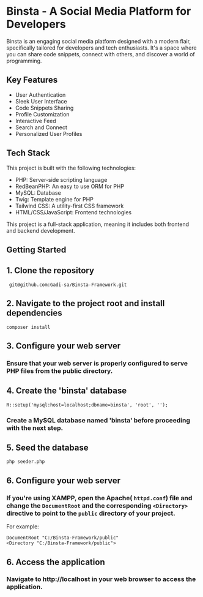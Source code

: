 # Binsta - A Social Media Platform for Developers

Binsta is an engaging social media platform designed with a modern flair, specifically tailored for developers and tech enthusiasts. It's a space where you can share code snippets, connect with others, and discover a world of programming.

## Key Features

- User Authentication
- Sleek User Interface
- Code Snippets Sharing
- Profile Customization
- Interactive Feed
- Search and Connect
- Personalized User Profiles

## Tech Stack

This project is built with the following technologies:

- PHP: Server-side scripting language
- RedBeanPHP: An easy to use ORM for PHP
- MySQL: Database
- Twig: Template engine for PHP
- Tailwind CSS: A utility-first CSS framework
- HTML/CSS/JavaScript: Frontend technologies

This project is a full-stack application, meaning it includes both frontend and backend development.

## Getting Started

## 1. Clone the repository
```shell
 git@github.com:Gadi-sa/Binsta-Framework.git
```

## 2. Navigate to the project root and install dependencies
```shell
composer install
```

## 3. Configure your web server
### Ensure that your web server is properly configured to serve PHP files from the public directory.

## 4. Create the 'binsta' database
```shell
R::setup('mysql:host=localhost;dbname=binsta', 'root', '');
```
### Create a MySQL database named 'binsta' before proceeding with the next step.

## 5. Seed the database
```shell
php seeder.php
```

## 6. Configure your web server
### If you're using XAMPP, open the Apache( `httpd.conf`) file and change the `DocumentRoot` and the corresponding `<Directory>` directive to point to the `public` directory of your project. 

For example:
```shell
DocumentRoot "C:/Binsta-Framework/public"
<Directory "C:/Binsta-Framework/public">
```

## 6. Access the application
### Navigate to http://localhost in your web browser to access the application.
